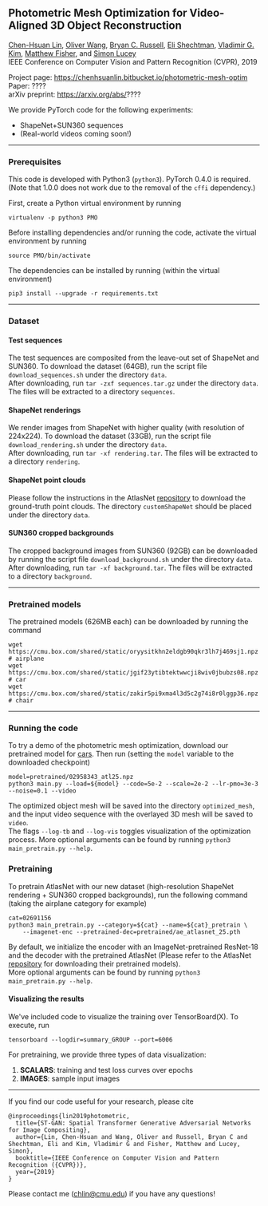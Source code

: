 ## Photometric Mesh Optimization for Video-Aligned 3D Object Reconstruction
[Chen-Hsuan Lin](https://chenhsuanlin.bitbucket.io/),
[Oliver Wang](http://www.oliverwang.info/),
[Bryan C. Russell](http://bryanrussell.org/),
[Eli Shechtman](https://research.adobe.com/person/eli-shechtman),
[Vladimir G. Kim](http://www.vovakim.com/),
[Matthew Fisher](https://techmatt.github.io/),
and [Simon Lucey](http://www.simonlucey.com/)  
IEEE Conference on Computer Vision and Pattern Recognition (CVPR), 2019  

Project page: https://chenhsuanlin.bitbucket.io/photometric-mesh-optim  
Paper: ????  
arXiv preprint: https://arxiv.org/abs/????

We provide PyTorch code for the following experiments:
- ShapeNet+SUN360 sequences
- (Real-world videos coming soon!)

--------------------------------------

### Prerequisites

This code is developed with Python3 (`python3`). PyTorch 0.4.0 is required.
(Note that 1.0.0 does not work due to the removal of the `cffi` dependency.)  

First, create a Python virtual environment by running
```
virtualenv -p python3 PMO
```
Before installing dependencies and/or running the code, activate the virtual environment by running
```
source PMO/bin/activate
```
The dependencies can be installed by running (within the virtual environment) 
```
pip3 install --upgrade -r requirements.txt
```

--------------------------------------

### Dataset

#### Test sequences
The test sequences are composited from the leave-out set of ShapeNet and SUN360.
To download the dataset (64GB), run the script file `download_sequences.sh` under the directory `data`.  
After downloading, run `tar -zxf sequences.tar.gz` under the directory `data`. The files will be extracted to a directory `sequences`.

#### ShapeNet renderings
We render images from ShapeNet with higher quality (with resolution of 224x224).
To download the dataset (33GB), run the script file `download_rendering.sh` under the directory `data`.  
After downloading, run `tar -xf rendering.tar`. The files will be extracted to a directory `rendering`.

#### ShapeNet point clouds
Please follow the instructions in the AtlasNet [repository](https://github.com/ThibaultGROUEIX/AtlasNet) to download the ground-truth point clouds.
The directory `customShapeNet` should be placed under the directory `data`.

#### SUN360 cropped backgrounds
The cropped background images from SUN360 (92GB) can be downloaded by running the script file `download_background.sh` under the directory `data`.  
After downloading, run `tar -xf background.tar`. The files will be extracted to a directory `background`.

--------------------------------------

### Pretrained models
The pretrained models (626MB each) can be downloaded by running the command
```
wget https://cmu.box.com/shared/static/oryysitkhn2eldgb90qkr3lh7j469sj1.npz # airplane
wget https://cmu.box.com/shared/static/jgif23ytibtektwwcji8wiv0jbubzs08.npz # car
wget https://cmu.box.com/shared/static/zakir5pi9xma4l3d5c2g74i8r0lggp36.npz # chair
```

--------------------------------------

### Running the code

To try a demo of the photometric mesh optimization, download our pretrained model for [cars](https://cmu.box.com/shared/static/jgif23ytibtektwwcji8wiv0jbubzs08.npz).
Then run (setting the `model` variable to the downloaded checkpoint)
```
model=pretrained/02958343_atl25.npz
python3 main.py --load=${model} --code=5e-2 --scale=2e-2 --lr-pmo=3e-3 --noise=0.1 --video
```
The optimized object mesh will be saved into the directory `optimized_mesh`, and the input video sequence with the overlayed 3D mesh will be saved to `video`.  
The flags `--log-tb` and `--log-vis` toggles visualization of the optimization process.
More optional arguments can be found by running `python3 main_pretrain.py --help`.  

### Pretraining
To pretrain AtlasNet with our new dataset (high-resolution ShapeNet rendering + SUN360 cropped backgrounds), run the following command (taking the airplane category for example)
```
cat=02691156
python3 main_pretrain.py --category=${cat} --name=${cat}_pretrain \
	--imagenet-enc --pretrained-dec=pretrained/ae_atlasnet_25.pth
```
By default, we initialize the encoder with an ImageNet-pretrained ResNet-18 and the decoder with the pretrained AtlasNet (Please refer to the AtlasNet [repository](https://github.com/ThibaultGROUEIX/AtlasNet) for downloading their pretrained models).  
More optional arguments can be found by running `python3 main_pretrain.py --help`.  

#### Visualizing the results  
We've included code to visualize the training over TensorBoard(X). To execute, run
```
tensorboard --logdir=summary_GROUP --port=6006
```
For pretraining, we provide three types of data visualization:  
1. **SCALARS**: training and test loss curves over epochs  
2. **IMAGES**: sample input images  

--------------------------------------

If you find our code useful for your research, please cite
```
@inproceedings{lin2019photometric,
  title={ST-GAN: Spatial Transformer Generative Adversarial Networks for Image Compositing},
  author={Lin, Chen-Hsuan and Wang, Oliver and Russell, Bryan C and Shechtman, Eli and Kim, Vladimir G and Fisher, Matthew and Lucey, Simon},
  booktitle={IEEE Conference on Computer Vision and Pattern Recognition ({CVPR})},
  year={2019}
}
```

Please contact me (chlin@cmu.edu) if you have any questions!
